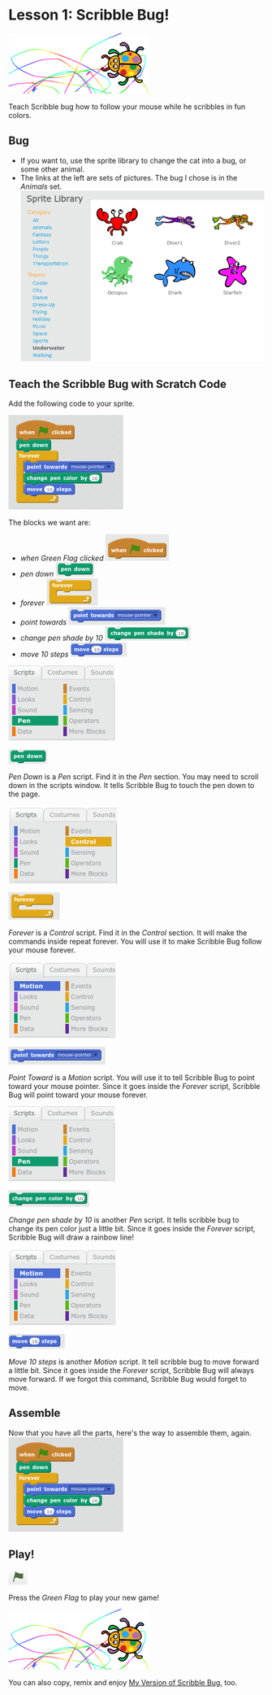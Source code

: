 # Lesson 1: Scribble Bug!

![Scribble Bug Intro Picture](ScribbleBug.png)

Teach Scribble bug how to follow your mouse while he scribbles in fun colors.

## Bug

- If you want to, use the sprite library to change the cat into a bug, or some other animal.
- The links at the left are sets of pictures. The bug I chose is in the *Animals* set.
![Sprite Library](SpriteLibrary.png)


## Teach the Scribble Bug with Scratch Code

Add the following code to your sprite.

![Scribble Bug Code](ScribbleBugCode.png)

The blocks we want are:
- *when Green Flag clicked* ![green flag](whengreenflagclicked.png)
- *pen down* 
![Pen Down](pendown.png)
- *forever*
![Forever](forever.png)
- *point towards*
![Point Toward](pointtowardsmousepointer.png)
- *change pen shade by 10*
![Pen color by 10](changepenshadeby10.png)
- *move 10 steps*
![Move 10 steps](move10steps.png)


![Scripts Pen](Pen.png)

![Pen Down](pendown.png)

*Pen Down* is a *Pen* script. Find it in the *Pen* section. You may need to scroll down in the scripts window. It tells Scribble Bug to touch the pen down to the page.

![Scripts Control](Control2.png)

![Forever](forever.png)

*Forever* is a *Control* script. Find it in the *Control* section. It will make the commands inside repeat forever. You will use it to make Scribble Bug follow 
your mouse forever.

![Scripts Motion](Motion.png)

![Point Toward](pointtowardsmousepointer.png)

*Point Toward* is a *Motion* script. You will use it to tell Scribble Bug to point toward your mouse pointer. Since it goes inside the *Forever* script, Scribble Bug will point toward your mouse forever.

![Scripts Pen](Pen.png)

![Pen shade by 10](changepencolorby10.png)

*Change pen shade by 10* is another *Pen* script. It tells scribble bug to change its pen color just a little bit. Since it goes inside the *Forever* script, Scribble Bug will draw a rainbow line!

![Scripts Motion](Motion.png)

![Move 10 steps](move10steps.png)

*Move 10 steps* is another *Motion* script. It tell scribble bug to move forward a little bit. Since it goes inside the *Forever* script, Scribble Bug will always move forward. If we forgot this command, Scribble Bug would forget to move.

## Assemble

Now that you have all the parts, here's the way to assemble them, again.
![Scribble Bug Code](ScribbleBugCode.png)

## Play!

![Green Flag](GreenFlag.png)

Press the *Green Flag* to play your new game!

![Scribble Bug Intro Picture](ScribbleBug.png)

You can also copy, remix and enjoy [My Version of Scribble Bug](https://scratch.mit.edu/projects/170692819/), too.
